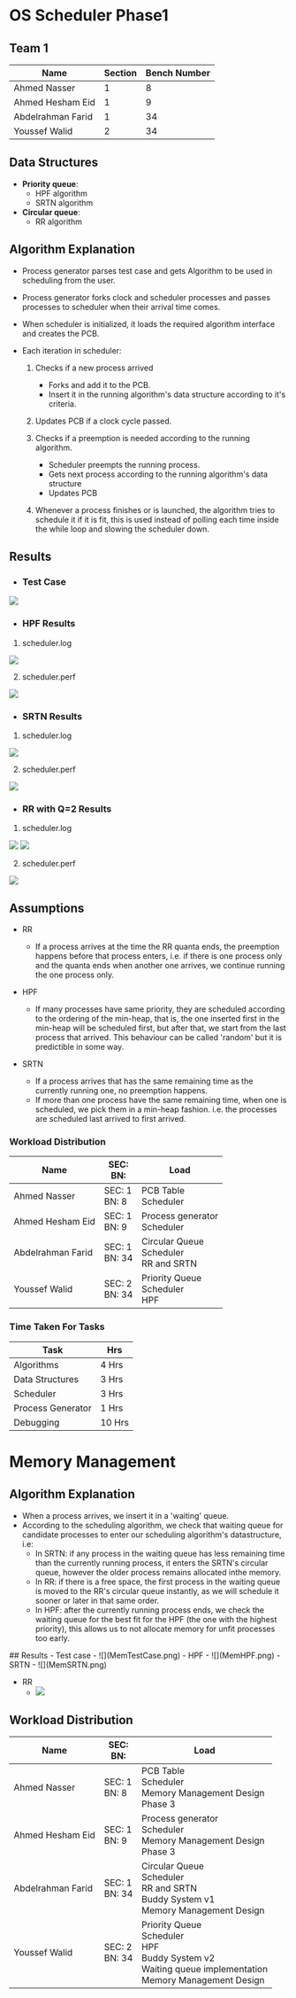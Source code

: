 # OS Scheduler Phase1

## Team 1
| Name              | Section   | Bench Number    |
|-------------------|--------|--------|
| Ahmed Nasser      | 1 |  8  | 
| Ahmed Hesham Eid  | 1 |  9  | 
| Abdelrahman Farid | 1 |  34 | 
| Youssef Walid     | 2 |  34 | 

## Data Structures
- **Priority queue**: 
    - HPF algorithm
    - SRTN algorithm
- **Circular queue**:
    - RR algorithm

## Algorithm Explanation
- Process generator parses test case and gets Algorithm to be used in scheduling from the user.
- Process generator forks clock and scheduler processes and passes processes to scheduler when their arrival time comes.
- When scheduler is initialized, it loads the required algorithm interface and creates the PCB.
- Each iteration in scheduler:
  
  1. Checks if a new process arrived
       - Forks and add it to the PCB.
       - Insert it in the running algorithm's data structure according to it's criteria.
  
  2. Updates PCB if a clock cycle passed.
  3. Checks if a preemption is needed according to the running algorithm.
       - Scheduler preempts the running process.
       - Gets next process according to the running algorithm's data structure
       - Updates PCB
  4. Whenever a process finishes or is launched, the algorithm tries to schedule it if it is fit, this is used instead of polling each time inside the while loop and slowing the scheduler down.

## Results
- ### Test Case
![](TestCase.jpg)
- ### **HPF Results**
1. scheduler.log

![](HPF.jpg)

2. scheduler.perf

![](HPFperf.jpg)

- ### **SRTN Results**
1. scheduler.log

![](SRTN.jpg)

2. scheduler.perf

![](SRTNperf.jpg)

- ### **RR with Q=2 Results**
1. scheduler.log

![](RR_1.jpg)
![](RR_2.jpg)

2. scheduler.perf

![](RRperf.jpg)

## Assumptions
- RR
    - If a process arrives at the time the RR quanta ends, the preemption happens before that process enters, i.e. if there is one process only and the quanta ends when another one arrives, we continue running the one process only.
  
- HPF
  - If many processes have same priority, they are scheduled according to the ordering of the min-heap, that is, the one inserted first in the min-heap will be scheduled first, but after that, we start from the last process that arrived. This behaviour can be called 'random' but it is predictible in some way.
  
- SRTN
  - If a process arrives that has the same remaining time as the currently running one, no preemption happens.
  - If more than one process have the same remaining time, when one is scheduled, we pick them in a min-heap fashion. i.e. the processes are scheduled last arrived to first arrived.


### Workload Distribution 

| Name              | SEC: <Br> BN:   | Load                    |
|-------------------|-----------------|-------------------------|
| Ahmed Nasser      | SEC: 1 <BR> BN: 8  | PCB Table <br> Scheduler                       |
| Ahmed Hesham Eid  | SEC: 1 <Br> BN: 9  | Process generator <br> Scheduler               |
| Abdelrahman Farid | SEC: 1 <br> BN: 34 | Circular Queue <br> Scheduler <br> RR and SRTN |
| Youssef Walid     | SEC: 2 <Br> BN: 34 | Priority Queue <br> Scheduler <br> HPF         |

<div style="page-break-after: always"></div>

### Time Taken For Tasks

| Task              | Hrs    |
|-------------------|--------|
| Algorithms        | 4 Hrs  |
| Data Structures   | 3 Hrs  |
| Scheduler         | 3 Hrs  |
| Process Generator | 1 Hrs  |
| Debugging         | 10 Hrs |

# Memory Management

## Algorithm Explanation
  - When a process arrives, we insert it in a 'waiting' queue.
  - According to the scheduling algorithm, we check that waiting queue for candidate processes to enter our scheduling algorithm's datastructure, i.e:
    - In SRTN: if any process in the waiting queue has less remaining time than the currently running process, it enters the SRTN's circular queue, however the older process remains allocated inthe memory.
    - In RR: if there is a free space, the first process in the waiting queue is moved to the RR's circular queue instantly, as we will schedule it sooner or later in that same order.
    - In HPF: after the currently running process ends, we check the waiting queue for the best fit for the HPF (the one with the highest priority), this allows us to not allocate memory for unfit processes too early.

<div style="page-break-after: always"></div>
## Results
  - Test case
    - ![](MemTestCase.png)
  - HPF
    - ![](MemHPF.png)
  - SRTN
    - ![](MemSRTN.png)
<div style="page-break-after: always"></div>

  - RR
    - ![](MemRR.png)

<div style="page-break-after: always"></div>

## Workload Distribution 

| Name              | SEC: <Br> BN:   | Load                    |
|-------------------|-----------------|-------------------------|
| Ahmed Nasser      | SEC: 1 <BR> BN: 8  | PCB Table <br> Scheduler    <br> Memory Management Design <br> Phase 3                    |
| Ahmed Hesham Eid  | SEC: 1 <Br> BN: 9  | Process generator <br> Scheduler <br> Memory Management Design  <br> Phase 3             |
| Abdelrahman Farid | SEC: 1 <br> BN: 34 | Circular Queue <br> Scheduler <br> RR and SRTN <br> Buddy System v1 <br> Memory Management Design |
| Youssef Walid     | SEC: 2 <Br> BN: 34 | Priority Queue <br> Scheduler <br> HPF <br> Buddy System v2 <br> Waiting queue implementation <br> Memory Management Design      |